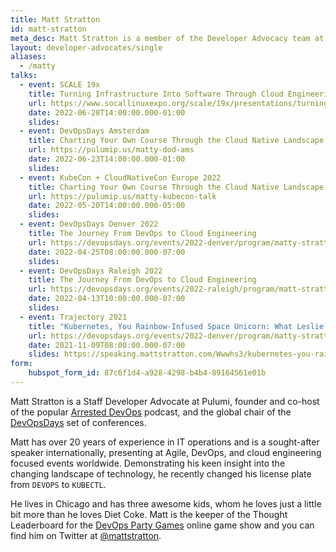 ```yaml
---
title: Matt Stratton
id: matt-stratton
meta_desc: Matt Stratton is a member of the Developer Advocacy team at Pulumi.
layout: developer-advocates/single
aliases:
  - /matty
talks:
  - event: SCALE 19x
    title: Turning Infrastructure Into Software Through Cloud Engineering
    url: https://www.socallinuxexpo.org/scale/19x/presentations/turning-infrastructure-software-through-cloud-engineering
    date: 2022-06-28T14:00:00.000-01:00
    slides: 
  - event: DevOpsDays Amsterdam
    title: Charting Your Own Course Through the Cloud Native Landscape
    url: https://pulumip.us/matty-dod-ams
    date: 2022-06-23T14:00:00.000-01:00
    slides: 
  - event: KubeCon + CloudNativeCon Europe 2022
    title: Charting Your Own Course Through the Cloud Native Landscape
    url: https://pulumip.us/matty-kubecon-talk
    date: 2022-05-20T14:00:00.000-05:00
    slides: 
  - event: DevOpsDays Denver 2022
    title: The Journey From DevOps to Cloud Engineering
    url: https://devopsdays.org/events/2022-denver/program/matty-stratton/
    date: 2022-04-25T08:00:00.000-07:00
    slides: 
  - event: DevOpsDays Raleigh 2022
    title: The Journey From DevOps to Cloud Engineering
    url: https://devopsdays.org/events/2022-raleigh/program/matt-stratton/
    date: 2022-04-13T10:00:00.000-07:00
    slides: 
  - event: Trajectory 2021
    title: "Kubernetes, You Rainbow-Infused Space Unicorn: What Leslie Knope Can Teach Us About DevOps"
    url: https://devopsdays.org/events/2022-denver/program/matty-stratton/
    date: 2021-11-09T08:00:00.000-07:00
    slides: https://speaking.mattstratton.com/Wwwhs3/kubernetes-you-rainbow-infused-space-unicorn-what-leslie-knope-can-teach-us-about-devops
form:
    hubspot_form_id: 87c6f1d4-a928-4298-b4b4-89164561e01b
---
```

Matt Stratton is a Staff Developer Advocate at Pulumi, founder and co-host of the popular [Arrested DevOps](https://www.arresteddevops.com/) podcast, and the global chair of the [DevOpsDays](https://www.devopsdays.org/) set of conferences.

Matt has over 20 years of experience in IT operations and is a sought-after speaker internationally, presenting at Agile, DevOps, and cloud engineering focused events worldwide. Demonstrating his keen insight into the changing landscape of technology, he recently changed his license plate from `DEVOPS` to `KUBECTL`.

He lives in Chicago and has three awesome kids, whom he loves just a little bit more than he loves Diet Coke. Matt is the keeper of the Thought Leaderboard for the [DevOps Party Games](https://devopspartygames.com) online game show and you can find him on Twitter at [@mattstratton](https://twitter.com/mattstratton).
